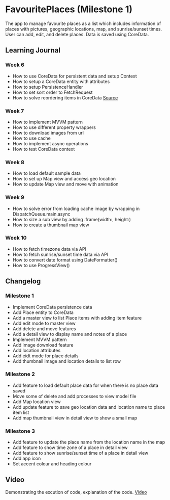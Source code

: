 #  FavouritePlaces (Milestone 1)

The app to manage favourite places as a list which includes information of places with pictures, geographic locations, map, and sunrise/sunset times. User can add, edit, and delete places. Data is saved using CoreData.

## Learning Journal

### Week 6

- How to use CoreData for persistent data and setup Context
- How to setup a CoreData entity with attributes
- How to setup PersistenceHandler
- How to set sort order to FetchRequest
- How to solve reordering items in CoreData [Source](https://stackoverflow.com/questions/59742218/swiftui-reorder-coredata-objects-in-list)

### Week 7

- How to implement MVVM pattern
- How to use different property wrappers
- How to download images from url
- How to use cache
- How to implement async operations
- How to test CoreData context

### Week 8

- How to load default sample data
- How to set up Map view and access geo location
- How to update Map view and move with animation

### Week 9

- How to solve error from loading cache image by wrapping in DispatchQueue.main.async
- How to size a sub view by adding .frame(width:, height:)
- How to create a thumbnail map view

### Week 10

- How to fetch timezone data via API
- How to fetch sunrise/sunset time data via API
- How to convert date format using DateFormatter()
- How to use ProgressView()

## Changelog

### Milestone 1

- Implement CoreData persistence data
- Add Place entity to CoreData
- Add a master view to list Place items with adding item feature
- Add edit mode to master view
- Add delete and move features
- Add a detail view to display name and notes of a place
- Implement MVVM pattern
- Add image download feature
- Add location attributes
- Add eidt mode for place details
- Add thumbnail image and location details to list row

### Milestone 2

- Add feature to load default place data for when there is no place data saved
- Move some of delete and add processes to view model file
- Add Map location view
- Add update feature to save geo location data and location name to place item list
- Add map thumbnail view in detail view to show a small map

### Milestone 3

- Add feature to update the place name from the location name in the map
- Add feature to show time zone of a place in detail view
- Add feature to show sunrise/sunset time of a place in detail view
- Add app icon
- Set accent colour and heading colour

## Video

Demonstrating the excution of code, explanation of the code.
[Video]()
